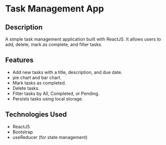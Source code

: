 # Task Management App


## Description


A simple task management application built with ReactJS. It allows users to add, delete, mark as complete, and filter tasks.


## Features


- Add new tasks with a title, description, and due date.
- pie chart and bar chart.
- Mark tasks as completed.
- Delete tasks.
- Filter tasks by All, Completed, or Pending.
- Persists tasks using local storage.


## Technologies Used


- ReactJS
- Bootstrap
- useReducer (for state management)

